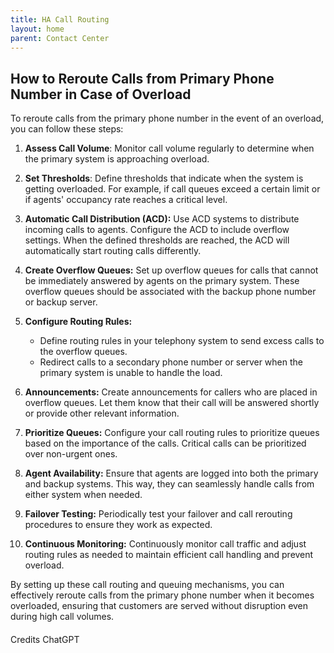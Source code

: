 ```yaml
---
title: HA Call Routing
layout: home
parent: Contact Center
---
```



## How to Reroute Calls from Primary Phone Number in Case of Overload

To reroute calls from the primary phone number in the event of an overload, you can follow these steps:

1. **Assess Call Volume**: Monitor call volume regularly to determine when the primary system is approaching overload.

2. **Set Thresholds**: Define thresholds that indicate when the system is getting overloaded. For example, if call queues exceed a certain limit or if agents' occupancy rate reaches a critical level.

3. **Automatic Call Distribution (ACD):** Use ACD systems to distribute incoming calls to agents. Configure the ACD to include overflow settings. When the defined thresholds are reached, the ACD will automatically start routing calls differently.

4. **Create Overflow Queues:** Set up overflow queues for calls that cannot be immediately answered by agents on the primary system. These overflow queues should be associated with the backup phone number or backup server.

5. **Configure Routing Rules:**
   - Define routing rules in your telephony system to send excess calls to the overflow queues.
   - Redirect calls to a secondary phone number or server when the primary system is unable to handle the load.

6. **Announcements:** Create announcements for callers who are placed in overflow queues. Let them know that their call will be answered shortly or provide other relevant information.

7. **Prioritize Queues:** Configure your call routing rules to prioritize queues based on the importance of the calls. Critical calls can be prioritized over non-urgent ones.

8. **Agent Availability:** Ensure that agents are logged into both the primary and backup systems. This way, they can seamlessly handle calls from either system when needed.

9. **Failover Testing:** Periodically test your failover and call rerouting procedures to ensure they work as expected.

10. **Continuous Monitoring:** Continuously monitor call traffic and adjust routing rules as needed to maintain efficient call handling and prevent overload.

By setting up these call routing and queuing mechanisms, you can effectively reroute calls from the primary phone number when it becomes overloaded, ensuring that customers are served without disruption even during high call volumes.






####
Credits ChatGPT
